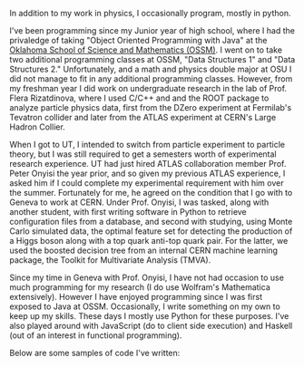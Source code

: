 
In addition to my work in physics, I occasionally program, mostly in python.

I've been programming since my Junior year of high school, where I had the privaledge of taking "Object Oriented Programming with Java" at the [Oklahoma School of Science and Mathematics (OSSM)](https://www.ossm.edu/). I went on to take two additional programming classes at OSSM, "Data Structures 1" and "Data Structures 2." Unfortunately, and a math and physics double major at OSU I did not manage to fit in any additional programming classes. However, from my freshman year I did work on undergraduate research in the lab of Prof. Flera Rizatdinova, where I used C/C++ and and the ROOT package to analyze particle physics data, first from the DZero experiment at Fermilab's Tevatron collider and later from the ATLAS experiment at CERN's Large Hadron Collier.  

When I got to UT, I intended to switch from particle experiment to particle theory, but I was still required to get a semesters worth of experimental research experience. UT had just hired ATLAS collaboration member Prof. Peter Onyisi the year prior, and so given my previous ATLAS experience, I asked him if I could complete my experimental requirement with him over the summer. Fortunately for me, he agreed on the condition that I go with to Geneva to work at CERN. Under Prof. Onyisi, I was tasked, along with another student, with first writing software in Python to retrieve configuration files from a database, and second with studying, using Monte Carlo simulated data, the optimal feature set for detecting the production of a Higgs boson along with a top quark anti-top quark pair. For the latter, we used the boosted decision tree from an internal CERN machine learning package, the Toolkit for Multivariate Analysis (TMVA).

Since my time in Geneva with Prof. Onyisi, I have not had occasion to use much programming for my research (I do use Wolfram's Mathematica extensively). However I have enjoyed programming since I was first exposed to Java at OSSM. Occasionally, I write something on my own to keep up my skills. These days I mostly use Python for these purposes. I've also played around with JavaScript (do to client side execution) and Haskell (out of an interest in functional programming).

Below are some samples of code I've written:
